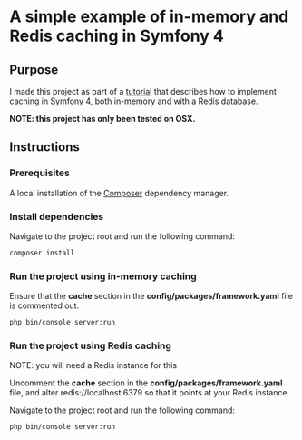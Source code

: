 # A simple example of in-memory and Redis caching in Symfony 4 #

## Purpose ##

I made this project as part of a [tutorial](https://hackerbox.io/articles/symfony-4-redis-cache/) that describes how to implement caching in Symfony 4, both in-memory and with a Redis database.

**NOTE: this project has only been tested on OSX.**

## Instructions ##

### Prerequisites ###

A local installation of the [Composer](https://getcomposer.org/) dependency manager.

### Install dependencies ###

Navigate to the project root and run the following command:

```bash
composer install
```

### Run the project using in-memory caching ###

Ensure that the **cache** section in the **config/packages/framework.yaml** file is commented out.

```bash
php bin/console server:run
```

### Run the project using Redis caching ###

NOTE: you will need a Redis instance for this

Uncomment the **cache** section in the **config/packages/framework.yaml** file, and alter redis://localhost:6379 so that it points at your Redis instance.

Navigate to the project root and run the following command:

```bash
php bin/console server:run
```
